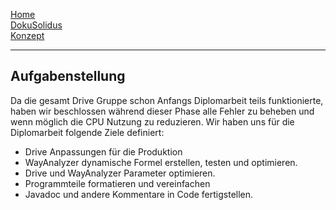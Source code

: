 [Home](home)  
[DokuSolidus](DokuSolidus)  
[Konzept](KonzeptBK)  
  
----------

## Aufgabenstellung  
 
Da die gesamt Drive Gruppe schon Anfangs Diplomarbeit teils funktionierte, haben wir beschlossen während dieser Phase alle Fehler zu beheben und wenn möglich die CPU Nutzung zu reduzieren. Wir haben uns für die Diplomarbeit folgende Ziele definiert:

- Drive Anpassungen für die Produktion
- WayAnalyzer dynamische Formel erstellen, testen und optimieren.
- Drive und WayAnalyzer Parameter optimieren.
- Programmteile formatieren und vereinfachen
- Javadoc und andere Kommentare in Code fertigstellen.




  
 
